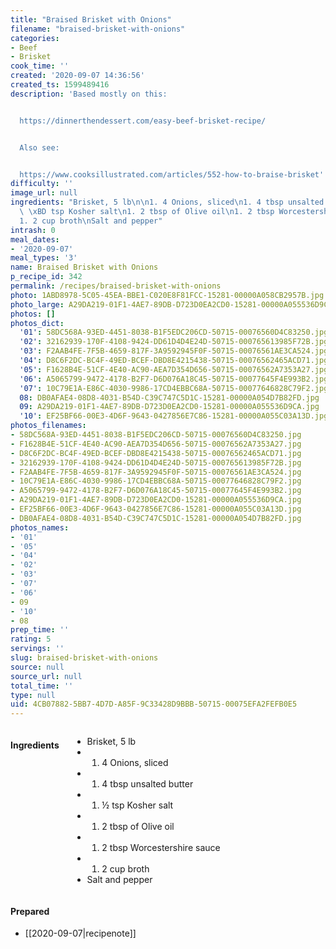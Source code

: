 ```yaml
---
title: "Braised Brisket with Onions"
filename: "braised-brisket-with-onions"
categories:
- Beef
- Brisket
cook_time: ''
created: '2020-09-07 14:36:56'
created_ts: 1599489416
description: 'Based mostly on this:


  https://dinnerthendessert.com/easy-beef-brisket-recipe/


  Also see:


  https://www.cooksillustrated.com/articles/552-how-to-braise-brisket'
difficulty: ''
image_url: null
ingredients: "Brisket, 5 lb\n\n1. 4 Onions, sliced\n1. 4 tbsp unsalted butter\n1.\
  \ \xBD tsp Kosher salt\n1. 2 tbsp of Olive oil\n1. 2 tbsp Worcestershire sauce\n\
  1. 2 cup broth\nSalt and pepper"
intrash: 0
meal_dates:
- '2020-09-07'
meal_types: '3'
name: Braised Brisket with Onions
p_recipe_id: 342
permalink: /recipes/braised-brisket-with-onions
photo: 1ABD8978-5C05-45EA-BBE1-C020E8F81FCC-15281-00000A058CB2957B.jpg
photo_large: A29DA219-01F1-4AE7-89DB-D723D0EA2CD0-15281-00000A055536D9CA.jpg
photos: []
photos_dict:
  '01': 58DC568A-93ED-4451-8038-B1F5EDC206CD-50715-00076560D4C83250.jpg
  '02': 32162939-170F-4108-9424-DD61D4D4E24D-50715-000765613985F72B.jpg
  '03': F2AAB4FE-7F5B-4659-817F-3A9592945F0F-50715-00076561AE3CA524.jpg
  '04': D8C6F2DC-BC4F-49ED-BCEF-DBD8E4215438-50715-00076562465ACD71.jpg
  '05': F1628B4E-51CF-4E40-AC90-AEA7D354D656-50715-00076562A7353A27.jpg
  '06': A5065799-9472-4178-B2F7-D6D076A18C45-50715-00077645F4E993B2.jpg
  '07': 10C79E1A-E86C-4030-9986-17CD4EBBC68A-50715-00077646828C79F2.jpg
  08: DB0AFAE4-08D8-4031-B54D-C39C747C5D1C-15281-00000A054D7B82FD.jpg
  09: A29DA219-01F1-4AE7-89DB-D723D0EA2CD0-15281-00000A055536D9CA.jpg
  '10': EF25BF66-00E3-4D6F-9643-0427856E7C86-15281-00000A055C03A13D.jpg
photos_filenames:
- 58DC568A-93ED-4451-8038-B1F5EDC206CD-50715-00076560D4C83250.jpg
- F1628B4E-51CF-4E40-AC90-AEA7D354D656-50715-00076562A7353A27.jpg
- D8C6F2DC-BC4F-49ED-BCEF-DBD8E4215438-50715-00076562465ACD71.jpg
- 32162939-170F-4108-9424-DD61D4D4E24D-50715-000765613985F72B.jpg
- F2AAB4FE-7F5B-4659-817F-3A9592945F0F-50715-00076561AE3CA524.jpg
- 10C79E1A-E86C-4030-9986-17CD4EBBC68A-50715-00077646828C79F2.jpg
- A5065799-9472-4178-B2F7-D6D076A18C45-50715-00077645F4E993B2.jpg
- A29DA219-01F1-4AE7-89DB-D723D0EA2CD0-15281-00000A055536D9CA.jpg
- EF25BF66-00E3-4D6F-9643-0427856E7C86-15281-00000A055C03A13D.jpg
- DB0AFAE4-08D8-4031-B54D-C39C747C5D1C-15281-00000A054D7B82FD.jpg
photos_names:
- '01'
- '05'
- '04'
- '02'
- '03'
- '07'
- '06'
- 09
- '10'
- 08
prep_time: ''
rating: 5
servings: ''
slug: braised-brisket-with-onions
source: null
source_url: null
total_time: ''
type: null
uid: 4CB07882-5BB7-4D7D-A85F-9C33428D9BBB-50715-00075EFA2FEFB0E5
---
```

<div class="large-8 medium-7 columns" id="writeup">	</div><!-- #writeup -->
</div><!-- #row-one -->
<div class="row" id="row-two">	<div class="medium-4 small-5 columns"><h4 id="ingredients">Ingredients</h4><div class="box box-ingredients content"><ul>
<li>Brisket, 5 lb</li>
<li>
<ol>
<li>4 Onions, sliced</li>
</ol>
</li>
<li>
<ol>
<li>4 tbsp unsalted butter</li>
</ol>
</li>
<li>
<ol>
<li>½ tsp Kosher salt</li>
</ol>
</li>
<li>
<ol>
<li>2 tbsp of Olive oil</li>
</ol>
</li>
<li>
<ol>
<li>2 tbsp Worcestershire sauce</li>
</ol>
</li>
<li>
<ol>
<li>2 cup broth</li>
</ol>
</li>
<li>Salt and pepper</li>
</ul>
</div>	</div>	<div class="medium-6 small-7 columns">	</div>	<div class="medium-2 columns" id="photo-sidebar">		<div class="" id="meals"><h4>Prepared</h4><ul>
<li>[[2020-09-07|recipenote]]</li>
</ul>
		</div>